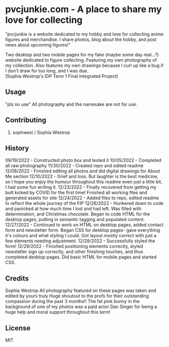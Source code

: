 # pvcjunkie.com - A place to share my love for collecting
"pvcjunkie is a website dedicated to my hobby and love for collecting anime figures and merchandise. I share photos, blog about the hobby, and post news about upcoming figures!"

 Two desktop and two mobile pages for my fake (maybe some day real...?) website dedicated to figure collecting. Featuring my own photography of my collection. Also features my own drawings because I curl up like a bug if I don't draw for too long, and I was due.  
 (Sophia Westrop's IDP Term 1 Final Integrated Project)

## Usage

"pls no use"
All photography and the namesake are not for use. 

## Contributing

1. sophwest / Sophia Westrop

## History

09/19/2022 - Constructed photo box and tested it
10/05/2022 - Completed all raw photography
11/30/2022 - Created repo and edited readme
12/08/2022 - Finished editing all photos and did digital drawings for About Me section
12/10/2022 - Grief and loss. But laughter is the best medicine, so I hope you enjoy the humour throughout this readme even just a little bit, I had some fun writing it.
12/23/2022 - Finally recovered from getting my butt kicked by COVID for the first time! Finished all working files and generated assets for site
12/24/2022 - Added files to repo, edited readme to reflect the whole journey of the FIP
12/26/2022 - Hunkered down to code and panicked at how much time I lost and had left. Was filled with determination, and Christmas chocolate. Began to code HTML for the desktop pages, putting in semantic tagging and populated content.
12/27/2022 - Continued to work on HTML on desktop pages, added contact form and newsletter form. Began CSS for desktop pages- gave everything it's colours and what styling I could. Got layout mostly correct with just a few elements needing adjustment.
12/28/2022 - Successfully styled the form! 
12/29/2022 - Finished positioning elements correctly, styled newsletter sign up correctly, and other finishing touches, and thus completed desktop pages. Did basic HTML for mobile pages and started CSS.

## Credits

Sophia Westrop
All photography featured on these pages was taken and edited by yours truly
Huge shoutout to the profs for their outstanding compassion during the past 3 months!!
The fat pink bunny in the background of one of my photos was a paid actor
Dan Singer for being a huge help and moral support throughout this term!

## License

MIT
